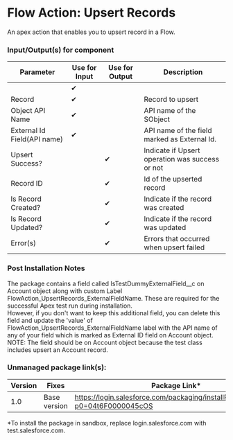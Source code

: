 # Flow Action: Upsert Records
An apex action that enables you to upsert record in a Flow.


### Input/Output(s) for component
|Parameter	               |Use for Input	   |Use for Output	   |Description 
|-|-|-|-|
|  | ✔ |  |  |
| Record | ✔ |  | Record to upsert |
| Object API Name | ✔ |  | API name of the SObject |
| External Id Field(API name) | ✔ |  | API name of the field marked as External Id. |
| Upsert Success? |  | ✔ | Indicate if Upsert operation was success or not |
| Record ID |  | ✔ | Id of the upserted record |
| Is Record Created? |  | ✔ | Indicate if the record was created |
| Is Record Updated? |  | ✔ | Indicate if the record was updated |
| Error(s) |  | ✔ | Errors that occurred when upsert failed |

### Post Installation Notes
The package contains a field called IsTestDummyExternalField__c on Account object along with custom Label FlowAction_UpsertRecords_ExternalFieldName. These are required for the successful Apex test run during installation.\
However, if you don't want to keep this additional field, you can delete this field and update the 'value' of FlowAction_UpsertRecords_ExternalFieldName label with the API name of any of your field which is marked as External ID field on Account object.\
NOTE: The field should be on Account object because the test class includes upsert an Account record.

### Unmanaged package link(s): 

| Version | Fixes |Package Link*	    
|-|-|-|
| 1.0 | Base version | https://login.salesforce.com/packaging/installPackage.apexp?p0=04t6F0000045cOS |

*To install the package in sandbox, replace login.salesforce.com with test.salesforce.com.